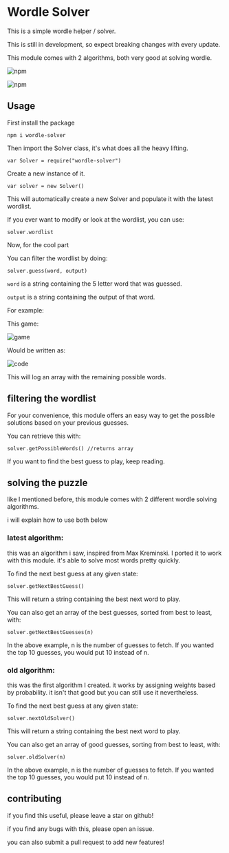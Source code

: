 # Wordle Solver


This is a simple wordle helper / solver.

This is still in development, so expect breaking changes with every update.

This module comes with 2 algorithms, both very good at solving wordle.

![npm](https://img.shields.io/npm/dt/wordle-solver.png)

![npm](https://img.shields.io/npm/dm/wordle-solver.png)

## Usage

First install the package

```
npm i wordle-solver
```

Then import the Solver class, it's what does all the heavy lifting.

```
var Solver = require("wordle-solver")
```

Create a new instance of it.

```
var solver = new Solver()
```

This will automatically create a new Solver and populate it with the latest wordlist. 

If you ever want to modify or look at the wordlist, you can use:

```
solver.wordlist
```
Now, for the cool part

You can filter the wordlist by doing:

```
solver.guess(word, output)
```
`word` is a string containing the 5 letter word that was guessed.

`output` is a string containing the output of that word.

For example:

This game:

![game](https://i.imgur.com/5Kw5Lr7.png)

Would be written as:

![code](https://i.imgur.com/w2qCAJe.png)

This will log an array with the remaining possible words.

## filtering the wordlist

For your convenience, this module offers an easy way to get the possible solutions based on your previous guesses. 

You can retrieve this with:

```
solver.getPossibleWords() //returns array
```
If you want to find the best guess to play, keep reading.

## solving the puzzle

like I mentioned before, this module comes with 2 different wordle solving algorithms. 

i will explain how to use both below

### latest algorithm:

this was an algorithm i saw, inspired from Max Kreminski. I ported it to work with this module. it's able to solve most words pretty quickly.

To find the next best guess at any given state:

```
solver.getNextBestGuess()
```
This will return a string containing the best next word to play. 

You can also get an array of the best guesses, sorted from best to least, with:

```
solver.getNextBestGuesses(n)
```
In the above example, n is the number of guesses to fetch. If you wanted the top 10 guesses, you would put 10 instead of n.


### old algorithm:

this was the first algorithm I created. it works by assigning weights based by probability. it isn't that good but you can still use it nevertheless.

To find the next best guess at any given state:

```
solver.nextOldSolver()
```
This will return a string containing the best next word to play. 

You can also get an array of good guesses, sorting from best to least, with:

```
solver.oldSolver(n)
```
In the above example, n is the number of guesses to fetch. If you wanted the top 10 guesses, you would put 10 instead of n.

## contributing

if you find this useful, please leave a star on github!

if you find any bugs with this, please open an issue.

you can also submit a pull request to add new features!